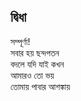 ## দ্বিধা

সম্পূর্ণা!<br>
সবার হয় ছন্দপতন<br>
বদলে যদি যাই কখন<br>
আমারও তো ভয়<br>
তোমায় পাবার আশঙ্কায়